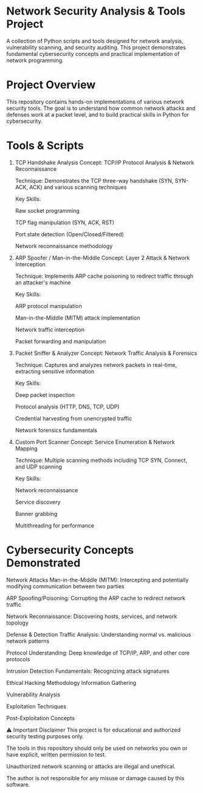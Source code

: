 # Network Security Analysis & Tools Project
A collection of Python scripts and tools designed for network analysis, vulnerability scanning, and security auditing. This project demonstrates fundamental cybersecurity concepts and practical implementation of network programming.

# Project Overview
This repository contains hands-on implementations of various network security tools. The goal is to understand how common network attacks and defenses work at a packet level, and to build practical skills in Python for cybersecurity.

# Tools & Scripts
1. TCP Handshake Analysis
    Concept: TCP/IP Protocol Analysis & Network Reconnaissance
    
    Technique: Demonstrates the TCP three-way handshake (SYN, SYN-ACK, ACK) and various scanning techniques
    
    Key Skills:
    
    Raw socket programming
    
    TCP flag manipulation (SYN, ACK, RST)
    
    Port state detection (Open/Closed/Filtered)
    
    Network reconnaissance methodology

2. ARP Spoofer / Man-in-the-Middle
    Concept: Layer 2 Attack & Network Interception
    
    Technique: Implements ARP cache poisoning to redirect traffic through an attacker's machine
    
    Key Skills:
    
    ARP protocol manipulation
    
    Man-in-the-Middle (MITM) attack implementation
    
    Network traffic interception
    
    Packet forwarding and manipulation

3. Packet Sniffer & Analyzer
    Concept: Network Traffic Analysis & Forensics
    
    Technique: Captures and analyzes network packets in real-time, extracting sensitive information
    
    Key Skills:
    
    Deep packet inspection
    
    Protocol analysis (HTTP, DNS, TCP, UDP)
    
    Credential harvesting from unencrypted traffic
    
    Network forensics fundamentals

4. Custom Port Scanner
    Concept: Service Enumeration & Network Mapping
    
    Technique: Multiple scanning methods including TCP SYN, Connect, and UDP scanning
    
    Key Skills:
    
    Network reconnaissance
    
    Service discovery
    
    Banner grabbing
    
    Multithreading for performance

# Cybersecurity Concepts Demonstrated
Network Attacks
Man-in-the-Middle (MITM): Intercepting and potentially modifying communication between two parties

ARP Spoofing/Poisoning: Corrupting the ARP cache to redirect network traffic

Network Reconnaissance: Discovering hosts, services, and network topology

Defense & Detection
Traffic Analysis: Understanding normal vs. malicious network patterns

Protocol Understanding: Deep knowledge of TCP/IP, ARP, and other core protocols

Intrusion Detection Fundamentals: Recognizing attack signatures

Ethical Hacking Methodology
Information Gathering

Vulnerability Analysis

Exploitation Techniques

Post-Exploitation Concepts

⚠️ Important Disclaimer
This project is for educational and authorized security testing purposes only.

The tools in this repository should only be used on networks you own or have explicit, written permission to test.

Unauthorized network scanning or attacks are illegal and unethical.

The author is not responsible for any misuse or damage caused by this software.
